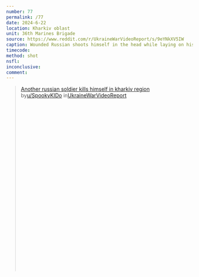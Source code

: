 ```yaml
---
number: 77
permalink: /77
date: 2024-6-22
location: Kharkiv oblast
unit: 36th Marines Brigade
source: https://www.reddit.com/r/UkraineWarVideoReport/s/9eYNkXV5IW
caption: Wounded Russian shoots himself in the head while laying on his side. Moment of shot is skipped
timecode: 
method: shot
nsfl: 
inconclusive: 
comment: 
---
```

<blockquote class="reddit-embed-bq" style="height:500px" data-embed-height="740"><a href="https://www.reddit.com/r/UkraineWarVideoReport/comments/1dlps2x/another_russian_soldier_kills_himself_in_kharkiv/">Another russian soldier kills himself in kharkiv region</a><br> by<a href="https://www.reddit.com/user/SpookyKIDo/">u/SpookyKIDo</a> in<a href="https://www.reddit.com/r/UkraineWarVideoReport/">UkraineWarVideoReport</a></blockquote><script async="" src="https://embed.reddit.com/widgets.js" charset="UTF-8"></script>